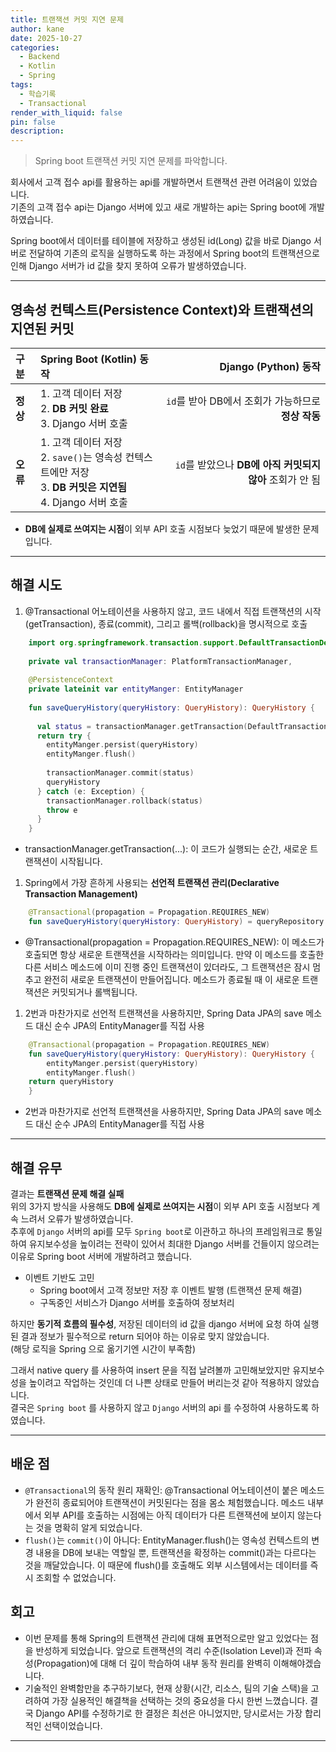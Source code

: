 ```yaml
---
title: 트랜잭션 커밋 지연 문제
author: kane
date: 2025-10-27
categories:
  - Backend
  - Kotlin
  - Spring
tags:
  - 학습기록
  - Transactional
render_with_liquid: false
pin: false
description: 
---
```

>Spring boot 트랜잭션 커밋 지연 문제를 파악합니다.
  
회사에서 고객 접수 api를 활용하는 api를 개발하면서 트랜잭션 관련 어려움이 있었습니다.  
기존의 고객 접수 api는 Django 서버에 있고 새로 개발하는 api는 Spring boot에 개발하였습니다.  
  
Spring boot에서 데이터를 테이블에 저장하고 생성된 id(Long) 값을 바로 Django 서버로 전달하여 기존의 로직을 실행하도록 하는 과정에서 Spring boot의 트랜잭션으로 인해 Django 서버가 id 값을 찾지 못하여 오류가 발생하였습니다.

---
## 영속성 컨텍스트(Persistence Context)와 트랜잭션의 지연된 커밋

| **구분** | **Spring Boot (Kotlin) 동작**                                                                                   |                                 **Django (Python) 동작** |
| :------- | :-------------------------------------------------------------------------------------------------------------- | -------------------------------------------------------: |
| **정상** | 1. 고객 데이터 저장<br>2. **DB 커밋 완료**<br>3. Django 서버 호출                                               |       `id`를 받아 DB에서 조회가 가능하므로 **정상 작동** |
| **오류** | 1. 고객 데이터 저장<br>2. `save()`는 영속성 컨텍스트에만 저장<br>3. **DB 커밋은 지연됨**<br>4. Django 서버 호출 | `id`를 받았으나 **DB에 아직 커밋되지 않아** 조회가 안 됨 |

- **DB에 실제로 쓰여지는 시점**이 외부 API 호출 시점보다 늦었기 때문에 발생한 문제입니다.

---
## 해결 시도

1. @Transactional 어노테이션을 사용하지 않고, 코드 내에서 직접 트랜잭션의 시작(getTransaction), 종료(commit), 그리고 롤백(rollback)을 명시적으로 호출
```kotlin
    import org.springframework.transaction.support.DefaultTransactionDefinition
   
    private val transactionManager: PlatformTransactionManager,
   
    @PersistenceContext     
    private lateinit var entityManger: EntityManager
   
    fun saveQueryHistory(queryHistory: QueryHistory): QueryHistory {  
  
	  val status = transactionManager.getTransaction(DefaultTransactionDefinition())  
	  return try {  
		entityManger.persist(queryHistory)  
		entityManger.flush()  
	  
		transactionManager.commit(status)  
		queryHistory  
	  } catch (e: Exception) {  
		transactionManager.rollback(status)  
		throw e  
	  }  
	}
```

- transactionManager.getTransaction(...): 이 코드가 실행되는 순간, 새로운 트랜잭션이 시작됩니다.
  

1. Spring에서 가장 흔하게 사용되는 **선언적 트랜잭션 관리(Declarative Transaction Management)**
```kotlin
    @Transactional(propagation = Propagation.REQUIRES_NEW)
    fun saveQueryHistory(queryHistory: QueryHistory) = queryRepository.save(queryHistory)
```

- @Transactional(propagation = Propagation.REQUIRES_NEW): 이 메소드가 호출되면 항상 새로운 트랜잭션을 시작하라는 의미입니다. 만약 이 메소드를 호출한 다른 서비스 메소드에 이미 진행 중인 트랜잭션이 있더라도, 그 트랜잭션은 잠시 멈추고 완전히 새로운 트랜잭션이 만들어집니다. 메소드가 종료될 때 이 새로운 트랜잭션은 커밋되거나 롤백됩니다.

1. 2번과 마찬가지로 선언적 트랜잭션을 사용하지만, Spring Data JPA의 save 메소드 대신 순수 JPA의 EntityManager를 직접 사용
```kotlin
    @Transactional(propagation = Propagation.REQUIRES_NEW)
    fun saveQueryHistory(queryHistory: QueryHistory): QueryHistory {
        entityManger.persist(queryHistory)
        entityManger.flush()
    return queryHistory
    }
```

- 2번과 마찬가지로 선언적 트랜잭션을 사용하지만, Spring Data JPA의 save 메소드 대신 순수 JPA의 EntityManager를 직접 사용

---
## 해결 유무

결과는 **트랜잭션 문제 해결 실패**  
위의 3가지 방식을 사용해도 **DB에 실제로 쓰여지는 시점**이 외부 API 호출 시점보다 계속 느려서 오류가 발생하였습니다.  
추후에 `Django` 서버의 api를 모두 `Spring boot`로 이관하고 하나의 프레임워크로 통일하여 유지보수성을 높이려는 전략이 있어서 최대한 Django 서버를 건들이지 않으려는 이유로 Spring boot 서버에 개발하려고 했습니다.  
- 이벤트 기반도 고민
	- Spring boot에서 고객 정보만 저장 후 이벤트 발행 (트랜잭션 문제 해결)
	- 구독중인 서비스가 Django 서버를 호출하여 정보처리

하지만 **동기적 흐름의 필수성**, 저장된 데이터의 id 값을 django 서버에 요청 하여 실행 된 결과 정보가 필수적으로 return 되어야 하는 이유로 맞지 않았습니다.  
(해당 로직을 Spring 으로 옮기기엔 시간이 부족함)  
  
그래서 native query 를 사용하여 insert 문을 직접 날려볼까 고민해보았지만 유지보수성을 높이려고 작업하는 것인데 더 나쁜 상태로 만들어 버리는것 같아 적용하지 않았습니다.  
결국은 `Spring boot` 를 사용하지 않고 `Django` 서버의 api 를 수정하여 사용하도록 하였습니다.    


---
## 배운 점 

- `@Transactional`의 동작 원리 재확인: @Transactional 어노테이션이 붙은 메소드가 완전히 종료되어야 트랜잭션이 커밋된다는 점을 몸소 체험했습니다. 메소드 내부에서 외부 API를 호출하는 시점에는 아직 데이터가 다른 트랜잭션에 보이지 않는다는 것을 명확히 알게 되었습니다.
- `flush()`는 `commit()`이 아니다: EntityManager.flush()는 영속성 컨텍스트의 변경 내용을 DB에 보내는 역할일 뿐, 트랜잭션을 확정하는 commit()과는 다르다는 것을 깨달았습니다. 이 때문에 flush()를 호출해도 외부 시스템에서는 데이터를 즉시 조회할 수 없었습니다.

## 회고

- 이번 문제를 통해 Spring의 트랜잭션 관리에 대해 표면적으로만 알고 있었다는 점을 반성하게 되었습니다. 앞으로 트랜잭션의 격리 수준(Isolation Level)과 전파 속성(Propagation)에 대해 더 깊이 학습하여 내부 동작 원리를 완벽히 이해해야겠습니다.
- 기술적인 완벽함만을 추구하기보다, 현재 상황(시간, 리소스, 팀의 기술 스택)을 고려하여 가장 실용적인 해결책을 선택하는 것의 중요성을 다시 한번 느꼈습니다. 결국 Django API를 수정하기로 한 결정은 최선은 아니었지만, 당시로서는 가장 합리적인 선택이었습니다.

---


